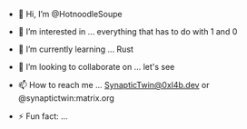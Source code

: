 - 👋 Hi, I’m @HotnoodleSoupe
- 👀 I’m interested in ... everything that has to do with 1 and 0
- 🌱 I’m currently learning ... Rust
- 💞️ I’m looking to collaborate on ...  let's see
- 📫 How to reach me ... SynapticTwin@0xl4b.dev or @synaptictwin:matrix.org

- ⚡ Fun fact: ...

<!---
HotnoodleSoupe/HotnoodleSoupe is a ✨ special ✨ repository because its `README.md` (this file) appears on your GitHub profile.
You can click the Preview link to take a look at your changes.
--->
